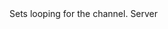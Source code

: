 <function name="SetLooping" parent="IGModAudioChannel" type="classfunc">
	<description>
		Sets looping for the channel.
	</description>
	<realm>Server</realm>
	<args>
		<arg name="looping" type="bool"></arg>
	</args>
</function>